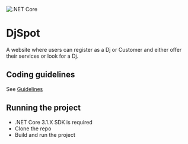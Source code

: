 ![.NET Core](https://github.com/valavila/djspot/workflows/.NET%20Core/badge.svg)
# DjSpot
A website where users can register as a Dj or Customer and either offer their services or look for a Dj.

## Coding guidelines
See [Guidelines](CodingGuideLines.Md)

## Running the project
- .NET Core 3.1.X SDK is required
- Clone the repo
- Build and run the project
